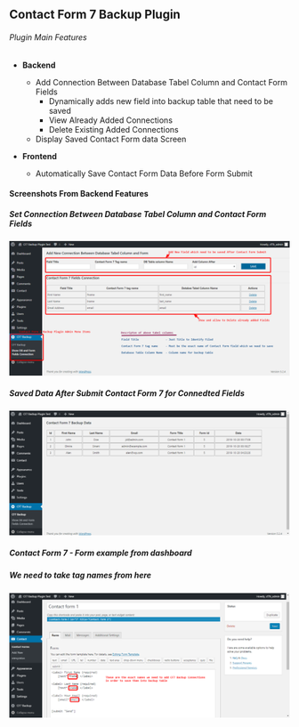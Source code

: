 ## Contact Form 7 Backup Plugin 
###### Plugin Main Features

* **Backend**
  * Add Connection Between Database Tabel Column and Contact Form Fields
    * Dynamically adds new field into backup table that need to be saved
    * View Already Added Connections
    * Delete Existing Added Connections
  * Display Saved Contact Form data Screen
  
* **Frontend**
  * Automatically Save Contact Form Data Before Form Submit

#### Screenshots From Backend Features

##### Set Connection Between Database Tabel Column and Contact Form Fields
![Connection Between Database Tabel Column and Contact Form](/screenshots/connectionsPageFeatures.png)

##### Saved Data After Submit Contact Form 7 for Connedted Fields
![Backuped Form Data View](/screenshots/bacupDataView.png)

##### Contact Form 7 - Form example from dashboard 
##### We need to take tag names from here
![Contact Form 7 backend](/screenshots/contactForm7_backend.png)
